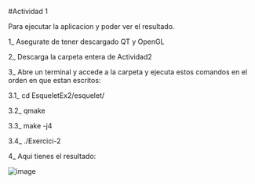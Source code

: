 #Actividad 1

Para ejecutar la aplicacion y poder ver el resultado.

1_ Asegurate de tener descargado QT y OpenGL

2_ Descarga la carpeta entera de Actividad2

3_ Abre un terminal y accede a la carpeta y ejecuta estos comandos en el orden en que estan escritos:

  3.1_ cd EsqueletEx2/esquelet/
  
  3.2_ qmake
  
  3.3_ make -j4

  3.4_ ./Exercici-2 

4_ Aqui tienes el resultado: 

![image](https://github.com/PabloTutorMoegle/TrabajosEntregablesINDI/assets/102219711/b30d0ebd-b08e-463f-92e9-3cb739258bee)
